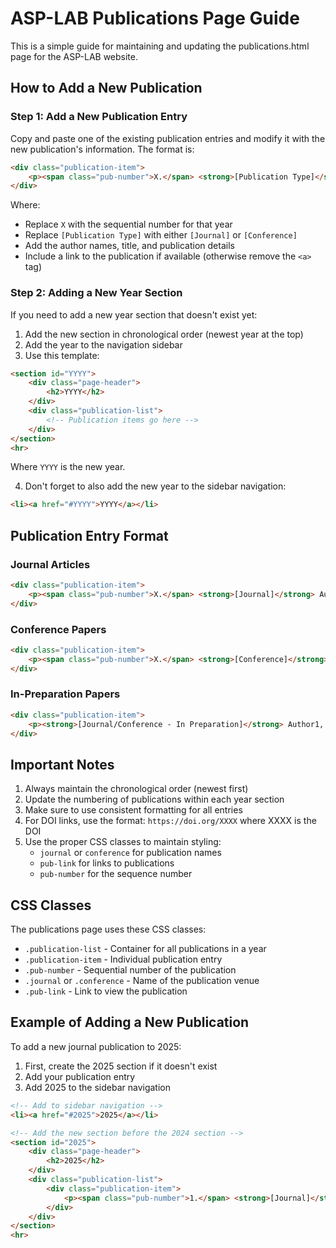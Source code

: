 # ASP-LAB Publications Page Guide

This is a simple guide for maintaining and updating the publications.html page for the ASP-LAB website.

## How to Add a New Publication

### Step 1: Add a New Publication Entry

Copy and paste one of the existing publication entries and modify it with the new publication's information. The format is:

```html
<div class="publication-item">
    <p><span class="pub-number">X.</span> <strong>[Publication Type]</strong> Authors, "Title," <span class="journal">Journal/Conference Name</span>, vol. XX, no. YY, pp. ZZZ-ZZZ, Month Year. <a href="https://doi.org/XXXX" class="pub-link">View Publication</a></p>
</div>
```

Where:
- Replace `X` with the sequential number for that year
- Replace `[Publication Type]` with either `[Journal]` or `[Conference]`
- Add the author names, title, and publication details
- Include a link to the publication if available (otherwise remove the `<a>` tag)

### Step 2: Adding a New Year Section

If you need to add a new year section that doesn't exist yet:

1. Add the new section in chronological order (newest year at the top)
2. Add the year to the navigation sidebar
3. Use this template:

```html
<section id="YYYY">
    <div class="page-header">
        <h2>YYYY</h2>
    </div>
    <div class="publication-list">
        <!-- Publication items go here -->
    </div>
</section>
<hr>
```

Where `YYYY` is the new year.

4. Don't forget to also add the new year to the sidebar navigation:

```html
<li><a href="#YYYY">YYYY</a></li>
```

## Publication Entry Format

### Journal Articles

```html
<div class="publication-item">
    <p><span class="pub-number">X.</span> <strong>[Journal]</strong> Author1, Author2, and Author3, "Title of the article," <span class="journal">Journal Name</span>, vol. XX, no. YY, pp. ZZZ-ZZZ, Month Year. <a href="https://doi.org/XXXX" class="pub-link">View Publication</a></p>
</div>
```

### Conference Papers

```html
<div class="publication-item">
    <p><span class="pub-number">X.</span> <strong>[Conference]</strong> Author1, Author2, and Author3, "Title of the paper," in <span class="conference">Proc. Conference Name</span>, Month Day-Day, Year, Location, pp. ZZZ-ZZZ.</p>
</div>
```

### In-Preparation Papers

```html
<div class="publication-item">
    <p><strong>[Journal/Conference - In Preparation]</strong> Author1, Author2, and Author3, "Title of the paper," <span class="journal">Journal Name</span>, vol. XX, pp. xxx-xx, Year (in preparation).</p>
</div>
```

## Important Notes

1. Always maintain the chronological order (newest first)
2. Update the numbering of publications within each year section
3. Make sure to use consistent formatting for all entries
4. For DOI links, use the format: `https://doi.org/XXXX` where XXXX is the DOI
5. Use the proper CSS classes to maintain styling:
   - `journal` or `conference` for publication names
   - `pub-link` for links to publications
   - `pub-number` for the sequence number

## CSS Classes

The publications page uses these CSS classes:
- `.publication-list` - Container for all publications in a year
- `.publication-item` - Individual publication entry
- `.pub-number` - Sequential number of the publication
- `.journal` or `.conference` - Name of the publication venue
- `.pub-link` - Link to view the publication

## Example of Adding a New Publication

To add a new journal publication to 2025:

1. First, create the 2025 section if it doesn't exist
2. Add your publication entry
3. Add 2025 to the sidebar navigation

```html
<!-- Add to sidebar navigation -->
<li><a href="#2025">2025</a></li>

<!-- Add the new section before the 2024 section -->
<section id="2025">
    <div class="page-header">
        <h2>2025</h2>
    </div>
    <div class="publication-list">
        <div class="publication-item">
            <p><span class="pub-number">1.</span> <strong>[Journal]</strong> A. Author and M. T. Akhtar, "Title of the new paper," <span class="journal">Journal Name</span>, vol. XX, no. YY, pp. ZZZ-ZZZ, Month 2025. <a href="https://doi.org/XXXX" class="pub-link">View Publication</a></p>
        </div>
    </div>
</section>
<hr>
